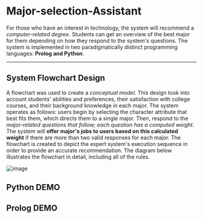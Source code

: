 # Major-selection-Assistant
For those who have an interest in technology, the system will recommend a *computer-related degree*. Students can get an overview of the best major for them depending on how they respond to the system's questions. The system is implemented in two paradigmatically distinct programming languages: **Prolog and Python**.

---

## System Flowchart Design

A flowchart was used to create a *conceptual model*. This design took into account students' abilities and preferences, their satisfaction with college courses, and their background knowledge in each major. The system operates as follows: users begin by selecting the character attribute that best fits them, which directs them to a single major. Then, respond to the *major-related questions that follow; each question has a computed weight*. The system will **offer major's jobs to users based on this calculated weight** if there are more than two valid responses for each major. The flowchart is created to depict the expert system's execution sequence in order to provide an accurate recommendation. The diagram below illustrates the flowchart in detail, including all of the rules. 


![image](https://user-images.githubusercontent.com/53378171/183103267-3f6c5f1f-a4b4-441d-a505-3ff4556ee3dd.png)


## Python DEMO



## Prolog DEMO
